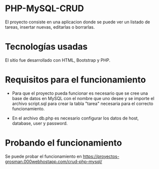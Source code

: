 # PHP-MySQL-CRUD

El proyecto consiste en una aplicacion donde se puede ver un listado de tareas, insertar nuevas, editarlas o borrarlas.

# Tecnologías usadas

El sitio fue desarrollado con HTML, Bootstrap y PHP.

# Requisitos para el funcionamiento

-  Para que el proyecto pueda funcionar es necesario que se cree una base de datos en MySQL con el nombre que uno desee y se importe el archivo script.sql para crear
la tabla "tarea" necesaria para el correcto funcionamiento.

-  En el archivo db.php es necesario configurar los datos de host, database, user y password.

# Probando el funcionamiento

Se puede probar el funcionamiento en https://proyectos-grosman.000webhostapp.com/crud-php-mysql/
